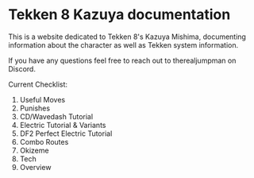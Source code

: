 # Tekken 8 Kazuya documentation

This is a website dedicated to Tekken 8's Kazuya Mishima, documenting
information about the character as well as Tekken system information.

If you have any questions feel free to reach out to therealjumpman
on Discord.

Current Checklist:
1. Useful Moves
2. Punishes
3. CD/Wavedash Tutorial
4. Electric Tutorial & Variants
5. DF2 Perfect Electric Tutorial
6. Combo Routes
7. Okizeme
8. Tech
9. Overview
